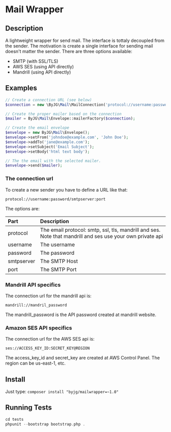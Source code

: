 # Mail Wrapper

## Description

A lightweight wrapper for send mail. The interface is tottaly decoupled from the sender. The motivation is
create a single interface for sending mail doesn't matter the sender. There are three options available:
- SMTP (with SSL/TLS)
- AWS SES (using API directly)
- Mandrill (using API directly)

## Examples

```php
// Create a connection URL (see below)
$connection = new \ByJG\Mail\MailConnection('protocol://username:password/smtpserver:port');

// Create the proper mailer based on the connection
$mailer = ByJG\Mail\Envelope::mailerFactory($connection);

// Create the email envelope
$envelope = new ByJG\Mail\Envelope();
$envelope->setFrom('johndoe@example.com', 'John Doe');
$envelope->addTo('jane@example.com');
$envelope->setSubject('Email Subject');
$envelope->setBody('html text body');

// The the email with the selected mailer. 
$envelope->send($mailer);
```

### The connection url

To create a new sender you have to define a URL like that:

```
protocol://username:password/smtpserver:port
```

The options are:

| Part       | Description         |
|:-----------|:--------------------|
| protocol   | The email protocol: smtp, ssl, tls, mandrill and ses. Note that mandrill and ses use your own private api |
| username   | The username        |
| password   | The password        |
| smtpserver | The SMTP Host       |
| port       | The SMTP Port       |


### Mandrill API specifics

The connection url for the mandrill api is:

```
mandrill://mandril_password
```

The mandrill_password is the API password created at mandrill website.


### Amazon SES API specifics

The connection url for the AWS SES api is:

```
ses://ACCESS_KEY_ID:SECRET_KEY@REGION
```

The access_key_id and secret_key are created at AWS Control Panel. The region can be us-east-1, etc. 


## Install

Just type: `composer install "byjg/mailwrapper=~1.0"`

## Running Tests

```php
cd tests
phpunit --bootstrap bootstrap.php .
```